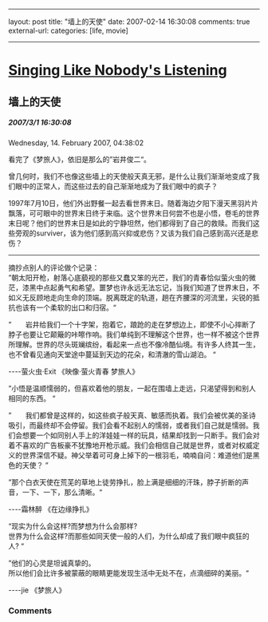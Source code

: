 
---
layout: post
title: "&#22681;&#19978;&#30340;&#22825;&#20351;"
date: 2007-02-14 16:30:08
comments: true
external-url: 
categories: [life, movie]

---

				
# [Singing Like Nobody's Listening][1]

   [1]: index.html

## 墙上的天使

##### 2007/3/1 16:30:08

Wednesday, 14. February 2007, 04:38:02

  


看完了《梦旅人》，依旧是那么的”岩井俊二“。  


  
曾几何时，我们不也像这些墙上的天使般天真无邪，是什么让我们渐渐地变成了我们眼中的正常人，而这些过去的自己渐渐地成为了我们眼中的疯子？  
  
1997年7月10日，他们外出野餐一起去看世界末日。随着海边夕阳下漫天黑羽片片飘落，可可眼中的世界末日终于来临。这个世界末日何尝不也是小悟，卷毛的世界末日呢？他们的世界末日是如此的宁静坦然，他们都得到了自己的救赎。而我们这些旁观的surviver，该为他们感到高兴抑或悲伤？又该为我们自己感到高兴还是悲伤？  
  
  
---------------  
  
摘抄点别人的评论做个记录：  
”朝太阳开枪，射落心底藐视的那些又蠢又笨的光芒，我们的青春恰似萤火虫的微茫，漆黑中点起勇气和希望。噩梦也许永远无法忘记，当我们知道了世界末日，不如义无反顾地走向生命的顶端。脱离既定的轨道，趟在齐腰深的河流里，尖锐的抵抗也该有一个柔软的出口和归宿。“  
  
”　　岩井给我们一个十字架，抱着它，踉跄的走在梦想边上，即使不小心摔断了脖子也要让它颠簸的咔嚓作响。我们单纯到不理解这个世界，也一样不被这个世界所理解。世界的尽头斑斓缤纷，看起来一点也不像冷酷仙境。有许多人终其一生，也不曾看见通向天堂途中蔓延到天边的花朵，和清澈的雪山湖泊。 “  
  
----萤火虫·Exit 《映像·萤火青春 梦旅人》  
  
”小悟是温顺懦弱的，但喜欢着他的朋友，一起在围墙上走远，只渴望得到和别人相同的东西。 “  
  
”　　我们都曾是这样的，如这些疯子般天真、敏感而执着。我们会被优美的圣诗吸引，而最终却不会停留。我们会看不起别人的懦弱，或者我们自己就是懦弱。我们会想要一个如同别人手上的洋娃娃一样的玩具，结果却找到一只断手。我们会对着不喜欢的广告板豪不犹豫地开枪示威。我们会相信自己就是世界，或者对权威定义的世界深信不疑。神父举着可可身上掉下的一根羽毛，喃喃自问：难道他们是黑色的天使？ ”  
  
”那个白衣天使在荒芜的草地上徒劳挣扎，脸上满是细细的汗珠，脖子折断的声音，一下、一下，那么清晰。“  
  
----霜林醉 《在边缘挣扎》  
  
“现实为什么会这样?而梦想为什么会那样?   
世界为什么会这样?而那些如同天使一般的人们，为什么却成了我们眼中疯狂的人? “  
  
”他们的心灵是坦诚真挚的。   
所以他们会比许多被蒙蔽的眼睛更能发现生活中无处不在，点滴细碎的美丽。“  
  
----jie 《梦旅人》  
  


### Comments